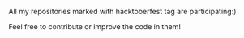 All my repositories marked with hacktoberfest tag are participating:)

Feel free to contribute or improve the code in them!

